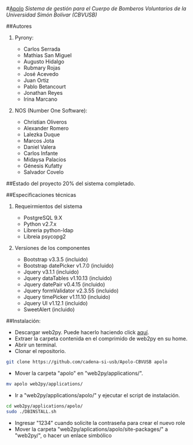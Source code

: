 #[Apolo](http://apolo.bomberos.usb.ve "Ir a apolo")
*Sistema de gestión para el Cuerpo de Bomberos Voluntarios de la Universidad Simón Bolívar (CBVUSB)*

##Autores

1. Pyrony:
   + Carlos Serrada
   + Mathias San Miguel
   + Augusto Hidalgo
   + Rubmary Rojas
   + José Acevedo
   + Juan Ortiz
   + Pablo Betancourt
   + Jonathan Reyes
   + Irina Marcano

2. NOS (Number One Software):
   + Christian Oliveros
   + Alexander Romero
   + Lalezka Duque
   + Marcos Jota
   + Daniel Valera
   + Carlos Infante
   + Midaysa Palacios
   + Génesis Kufatty
   + Salvador Covelo

##Estado del proyecto
20% del sistema completado.

##Especificaciones técnicas
1. Requeirmientos del sistema
   + PostgreSQL 9.X
   + Python v2.7.x
   + Libreria python-ldap
   + Libreia psycopg2

2. Versiones de los componentes
   + Bootstrap v3.3.5             (incluido)
   + Bootstrap datePicker v1.7.0  (incluido)
   + Jquery v3.1.1                (incluido)
   + Jquery dataTables v1.10.13   (incluido)
   + Jquery datePair v0.4.15      (incluido)
   + Jquery formValidator v2.3.55 (incluido)
   + Jquery timePicker v1.11.10   (incluido)
   + Jquery UI v1.12.1            (incluido)
   + SweetAlert                   (incluido)

##Instalación:

+ Descargar web2py. Puede hacerlo haciendo click [aquí](http://www.web2py.com/init/default/download "Descargar web2py").
+ Extraer la carpeta contenida en el comprimido de web2py en su home.
+ Abrir un terminal.
+ Clonar el repositorio.
```bash
git clone https://github.com/cadena-si-usb/Apolo-CBVUSB apolo
```
+ Mover la carpeta "apolo" en "web2py/applications/".
```bash
mv apolo web2py/applications/
```
+ Ir a "web2py/applications/apolo/" y ejecutar el script de instalación.
```bash
cd web2py/applications/apolo/
sudo ./DBINSTALL.sh
```
+ Ingresar "1234" cuando solicite la contraseña para crear el nuevo role
+ Mover la carpeta "web2py/aplications/apolo/site-packages/" a "web2py/", o hacer un enlace simbólico
